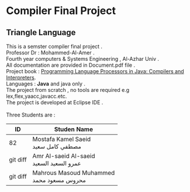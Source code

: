 # Compiler Final Project

## Triangle Language
This is a semster compiler final project .<br>
Professor Dr : Mohammed-Al-Amer .<br>
Fourth year computers & Systems Engineering , Al-Azhar Univ .<br>
All documentation are provided in Document.pdf file .<br>
Project book : [Programming Language Processors in Java: Compilers and Interpreters](https://www.amazon.com/Programming-Language-Processors-Java-Interpreters/dp/0130257869).<br>
Languages : **Java** and java only .<br>
The project from scratch , no tools are required e.g lex,flex,yaacc,javacc.etc.<br>
The project is developed at Eclipse IDE .<br><br>
Three Students are :

| ID | Studen Name |
| --- | --- |
| 82 | Mostafa Kamel Saeid <br> مصطفي كامل سعيد|
| git diff | Amr Al-saeid Al-saeid <br>عمرو السعيد السعيد  |
| git diff | Mahrous Masoud Muhammed<br>محروس مسعود محمد |
